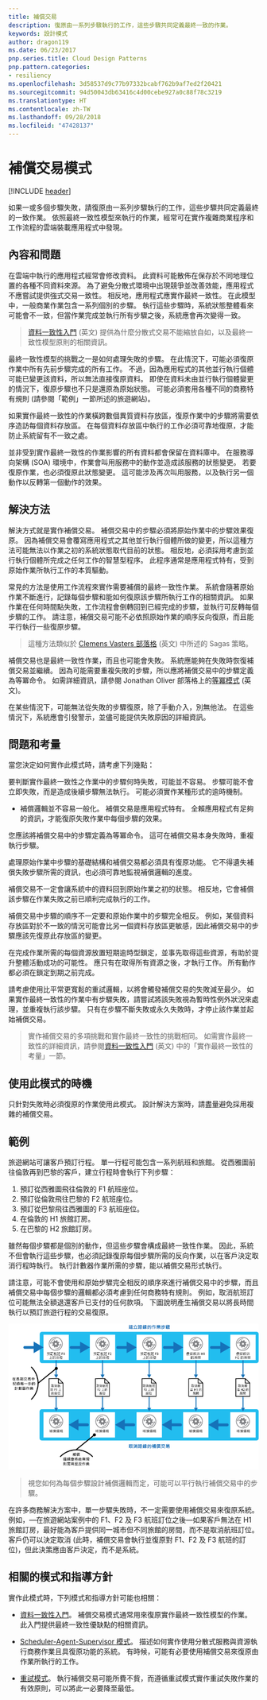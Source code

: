 ```yaml
---
title: 補償交易
description: 復原由一系列步驟執行的工作，這些步驟共同定義最終一致的作業。
keywords: 設計模式
author: dragon119
ms.date: 06/23/2017
pnp.series.title: Cloud Design Patterns
pnp.pattern.categories:
- resiliency
ms.openlocfilehash: 3d58537d9c77b97332bcabf762b9af7ed2f20421
ms.sourcegitcommit: 94d50043db63416c4d00cebe927a0c88f78c3219
ms.translationtype: HT
ms.contentlocale: zh-TW
ms.lasthandoff: 09/28/2018
ms.locfileid: "47428137"
---
```

# <a name="compensating-transaction-pattern"></a>補償交易模式

[!INCLUDE [header](../_includes/header.md)]

如果一或多個步驟失敗，請復原由一系列步驟執行的工作，這些步驟共同定義最終的一致作業。 依照最終一致性模型來執行的作業，經常可在實作複雜商業程序和工作流程的雲端裝載應用程式中發現。

## <a name="context-and-problem"></a>內容和問題

在雲端中執行的應用程式經常會修改資料。 此資料可能散佈在保存於不同地理位置的各種不同資料來源。 為了避免分散式環境中出現競爭並改善效能，應用程式不應嘗試提供強式交易一致性。 相反地，應用程式應實作最終一致性。 在此模型中，一般商業作業包含一系列個別的步驟。 執行這些步驟時，系統狀態整體看來可能會不一致，但當作業完成並執行所有步驟之後，系統應會再次變得一致。

> [資料一致性入門](https://msdn.microsoft.com/library/dn589800.aspx) \(英文\) 提供為什麼分散式交易不能縮放自如，以及最終一致性模型原則的相關資訊。

最終一致性模型的挑戰之一是如何處理失敗的步驟。 在此情況下，可能必須復原作業中所有先前步驟完成的所有工作。 不過，因為應用程式的其他並行執行個體可能已變更該資料，所以無法直接復原資料。 即使在資料未由並行執行個體變更的情況下，復原步驟也不只是還原為原始狀態。 可能必須套用各種不同的商務特有規則 (請參閱「範例」一節所述的旅遊網站)。

如果實作最終一致性的作業橫跨數個異質資料存放區，復原作業中的步驟將需要依序造訪每個資料存放區。 在每個資料存放區中執行的工作必須可靠地復原，才能防止系統留有不一致之處。

並非受到實作最終一致性的作業影響的所有資料都會保留在資料庫中。 在服務導向架構 (SOA) 環境中，作業會叫用服務中的動作並造成該服務的狀態變更。 若要復原作業，也必須復原此狀態變更。 這可能涉及再次叫用服務，以及執行另一個動作以反轉第一個動作的效果。

## <a name="solution"></a>解決方法

解決方式就是實作補償交易。 補償交易中的步驟必須將原始作業中的步驟效果復原。 因為補償交易會覆寫應用程式之其他並行執行個體所做的變更，所以這種方法可能無法以作業之初的系統狀態取代目前的狀態。 相反地，必須採用考慮到並行執行個體所完成之任何工作的智慧型程序。 此程序通常是應用程式特有，受到原始作業所執行工作的本質驅動。

常見的方法是使用工作流程來實作需要補償的最終一致性作業。 系統會隨著原始作業不斷進行，記錄每個步驟和能如何復原該步驟所執行工作的相關資訊。 如果作業在任何時間點失敗，工作流程會倒轉回到已經完成的步驟，並執行可反轉每個步驟的工作。 請注意，補償交易可能不必依照原始作業的順序反向復原，而且能平行執行一些復原步驟。

> 這種方法類似於 [Clemens Vasters 部落格](https://vasters.com/clemensv/2012/09/01/Sagas.aspx) \(英文\) 中所述的 Sagas 策略。

補償交易也是最終一致性作業，而且也可能會失敗。 系統應能夠在失敗時恢復補償交易並繼續。 因為可能需要重複失敗的步驟，所以應將補償交易中的步驟定義為等冪命令。 如需詳細資訊，請參閱 Jonathan Oliver 部落格上的[等冪模式](https://blog.jonathanoliver.com/idempotency-patterns/) \(英文\)。

在某些情況下，可能無法從失敗的步驟復原，除了手動介入，別無他法。 在這些情況下，系統應會引發警示，並儘可能提供失敗原因的詳細資訊。

## <a name="issues-and-considerations"></a>問題和考量

當您決定如何實作此模式時，請考慮下列幾點：

要判斷實作最終一致性之作業中的步驟何時失敗，可能並不容易。 步驟可能不會立即失敗，而是造成後續步驟無法執行。 可能必須實作某種形式的逾時機制。

- 補償邏輯並不容易一般化。 補償交易是應用程式特有。 全賴應用程式有足夠的資訊，才能復原失敗作業中每個步驟的效果。

您應該將補償交易中的步驟定義為等冪命令。 這可在補償交易本身失敗時，重複執行步驟。

處理原始作業中步驟的基礎結構和補償交易都必須具有復原功能。 它不得遺失補償失敗步驟所需的資訊，也必須可靠地監視補償邏輯的進度。

補償交易不一定會讓系統中的資料回到原始作業之初的狀態。 相反地，它會補償該步驟在作業失敗之前已順利完成執行的工作。

補償交易中步驟的順序不一定要和原始作業中的步驟完全相反。 例如，某個資料存放區對於不一致的情況可能會比另一個資料存放區更敏感，因此補償交易中的步驟應該先復原此存放區的變更。

在完成作業所需的每個資源放置短期逾時型鎖定，並事先取得這些資源，有助於提升整體活動成功的可能性。 應只有在取得所有資源之後，才執行工作。 所有動作都必須在鎖定到期之前完成。

請考慮使用比平常更寬鬆的重試邏輯，以將會觸發補償交易的失敗減至最少。 如果實作最終一致性的作業中有步驟失敗，請嘗試將該失敗視為暫時性例外狀況來處理，並重複執行該步驟。 只有在步驟不斷失敗或永久失敗時，才停止該作業並起始補償交易。

> 實作補償交易的多項挑戰和實作最終一致性的挑戰相同。 如需實作最終一致性的詳細資訊，請參閱[資料一致性入門](https://msdn.microsoft.com/library/dn589800.aspx) \(英文\) 中的「實作最終一致性的考量」一節。

## <a name="when-to-use-this-pattern"></a>使用此模式的時機

只針對失敗時必須復原的作業使用此模式。 設計解決方案時，請盡量避免採用複雜的補償交易。

## <a name="example"></a>範例

旅遊網站可讓客戶預訂行程。 單一行程可能包含一系列航班和旅館。 從西雅圖前往倫敦再到巴黎的客戶，建立行程時會執行下列步驟：

1. 預訂從西雅圖飛往倫敦的 F1 航班座位。
2. 預訂從倫敦飛往巴黎的 F2 航班座位。
3. 預訂從巴黎飛往西雅圖的 F3 航班座位。
4. 在倫敦的 H1 旅館訂房。
5. 在巴黎的 H2 旅館訂房。

雖然每個步驟都是個別的動作，但這些步驟會構成最終一致性作業。 因此，系統不但會執行這些步驟，也必須記錄復原每個步驟所需的反向作業，以在客戶決定取消行程時執行。 執行計數器作業所需的步驟，能以補償交易形式執行。

請注意，可能不會使用和原始步驟完全相反的順序來進行補償交易中的步驟，而且補償交易中每個步驟的邏輯都必須考慮到任何商務特有規則。 例如，取消航班訂位可能無法全額退還客戶已支付的任何款項。 下圖說明產生補償交易以將長時間執行以預訂旅遊行程的交易復原。

![產生補償交易以將長時間執行以預訂旅遊行程的交易復原](./_images/compensating-transaction-diagram.png)


> 視您如何為每個步驟設計補償邏輯而定，可能可以平行執行補償交易中的步驟。

在許多商務解決方案中，單一步驟失敗時，不一定需要使用補償交易來復原系統。 例如，&mdash;在旅遊網站案例中的 F1、F2 及 F3 航班訂位之後&mdash;如果客戶無法在 H1 旅館訂房，最好能為客戶提供同一城市但不同旅館的房間，而不是取消航班訂位。 客戶仍可以決定取消 (此時，補償交易會執行並復原對 F1、F2 及 F3 航班的訂位)，但此決策應由客戶決定，而不是系統。

## <a name="related-patterns-and-guidance"></a>相關的模式和指導方針

實作此模式時，下列模式和指導方針可能也相關：

- [資料一致性入門](https://msdn.microsoft.com/library/dn589800.aspx)。 補償交易模式通常用來復原實作最終一致性模型的作業。 此入門提供最終一致性優缺點的相關資訊。

- [Scheduler-Agent-Supervisor 模式](scheduler-agent-supervisor.md)。 描述如何實作使用分散式服務與資源執行商務作業且具復原功能的系統。 有時候，可能有必要使用補償交易來復原由作業所執行的工作。

- [重試模式](./retry.md)。 執行補償交易可能所費不貲，而遵循重試模式實作重試失敗作業的有效原則，可以將此一必要降至最低。
